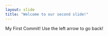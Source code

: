 ```yaml
---
layout: slide
title: "Welcome to our second slide!"
---
```

My First Commit!
Use the left arrow to go back!
